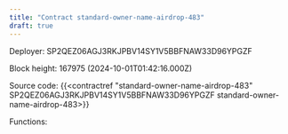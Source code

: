 ```yaml
---
title: "Contract standard-owner-name-airdrop-483"
draft: true
---
```

Deployer: SP2QEZ06AGJ3RKJPBV14SY1V5BBFNAW33D96YPGZF


 



Block height: 167975 (2024-10-01T01:42:16.000Z)

Source code: {{<contractref "standard-owner-name-airdrop-483" SP2QEZ06AGJ3RKJPBV14SY1V5BBFNAW33D96YPGZF standard-owner-name-airdrop-483>}}

Functions:


